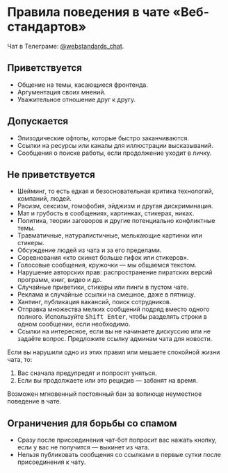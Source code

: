 # Правила поведения в чате «Веб-стандартов»

Чат в Телеграме: [@webstandards_chat](https://t.me/webstandards_chat).

## Приветствуется

- Общение на темы, касающиеся фронтенда.
- Аргументация своих мнений.
- Уважительное отношение друг к другу.

## Допускается

- Эпизодические офтопы, которые быстро заканчиваются.
- Ссылки на ресурсы или каналы для иллюстрации высказываний.
- Сообщения о поиске работы, если продолжение уходит в личку.

## Не приветствуется

- Шейминг, то есть едкая и безосновательная критика технологий, компаний, людей.
- Расизм, сексизм, гомофобия, эйджизм и другая дискриминация.
- Мат и грубость в сообщениях, картинках, стикерах, никах.
- Политика, теории заговоров и другие потенциально конфликтные темы.
- Травматичные, натуралистичные, мелькающие картинки или стикеры.
- Обсуждение людей из чата и за его пределами.
- Соревнования «кто скинет больше гифок или стикеров».
- Голосовые сообщения, кружочки — мы общаемся текстом.
- Нарушение авторских прав: распространение пиратских версий программ, книг, видео и др.
- Случайные приветики, стикеры или пинги в пустом чате.
- Реклама и случайные ссылки на смешное, даже в пятницу.
- Хантинг, публикация вакансий, поиск сотрудников.
- Отправка множества мелких сообщений подряд вместо одного полного. Используйте <kbd>Shift Enter</kbd>, чтобы разделять строки в одном сообщении, если необходимо.
- Ссылки на интересное, если вы не начинаете дискуссию или не задаёте вопрос. Предложите ссылку админам чата для новости.

Если вы нарушили одно из этих правил или мешаете спокойной жизни чата, то:

1. Вас сначала предупредят и попросят уняться.
2. Если вы продолжаете или это рецидив — забанят на время.

Возможен мгновенный постоянный бан за вопиюще неуместное поведение в чате.

## Ограничения для борьбы со спамом

- Сразу после присоединения чат-бот попросит вас нажать кнопку, если у вас не получится — выкинет из чата.
- Нельзя публиковать сообщения со ссылками в первые сутки после присоединения к чату.
